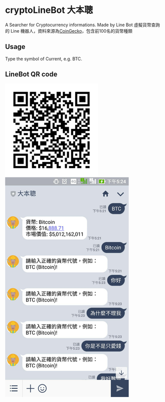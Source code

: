 # cryptoLineBot 大本聰
A Searcher for Cryptocurrency informations. Made by Line Bot
虛擬貨幣查詢的 Line 機器人，資料來源為[CoinGecko](https://www.coingecko.com/zh-tw)，包含前100名的貨幣種類
## Usage
Type the symbol of Current, e.g. BTC.
## LineBot QR code
<img src="Markdown_pic/fJ7oSG33xP.png" width=300/>
<img src="Markdown_pic/big_ben.jpg" width=400/>

